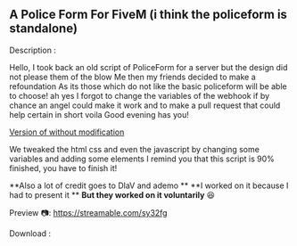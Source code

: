 ## A Police Form For FiveM  (i think the policeform is standalone)

 Description :

Hello, I took back an old script of PoliceForm for a server but the design did not please them of the blow Me then my friends decided to make a refoundation As its those which do not like the basic policeform will be able to choose! ah yes I forgot to change the variables of the webhook if by chance an angel could make it work and to make a pull request that could help certain in short voila Good evening has you!

[Version of without modification](https://forum.cfx.re/t/release-application-police-form/1918729)

We tweaked the html css and even the javascript by changing some variables and adding some elements
I remind you that this script is 90% finished, you have to finish it!

**Also a lot of credit goes to DlaV and ademo **
**I worked on it because I had to present it **
**But they worked on it voluntarily** :laughing:

Preview :camera:: https://streamable.com/sy32fg

Download : 
